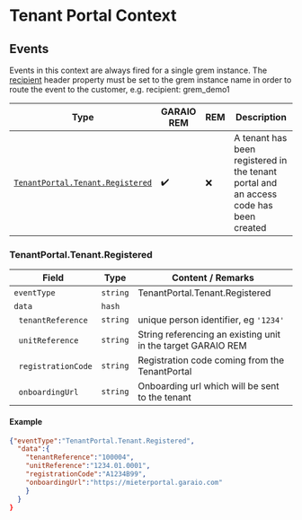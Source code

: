 # Tenant Portal Context
## Events

Events in this context are always fired for a single grem instance. The [recipient](/header_properties.md/#AdditionalHeaderProperties) header property must be set to the grem instance name in order to route the event to the customer, e.g. recipient: grem_demo1

Type | GARAIO REM | REM | Description
---|---|---|---
[`TenantPortal.Tenant.Registered`](#tenantportaltenantregistered) | :heavy_check_mark: | :x: | A tenant has been registered in the tenant portal and an access code has been created


### TenantPortal.Tenant.Registered

Field | Type | Content / Remarks
---|---|---
`eventType` | `string` | TenantPortal.Tenant.Registered
`data` | `hash` |
&nbsp;&nbsp;`tenantReference` | `string` | unique person identifier, eg `'1234'` |
&nbsp;&nbsp;`unitReference` | `string` | String referencing an existing unit in the target GARAIO REM |
&nbsp;&nbsp;`registrationCode` | `string` | Registration code coming from the TenantPortal |
&nbsp;&nbsp;`onboardingUrl` | `string` | Onboarding url which will be sent to the tenant |

#### Example

```json
{"eventType":"TenantPortal.Tenant.Registered",
  "data":{
    "tenantReference":"100004",
    "unitReference":"1234.01.0001",
    "registrationCode":"A1234B99",
    "onboardingUrl":"https://mieterportal.garaio.com"
    }
  }
}
```
